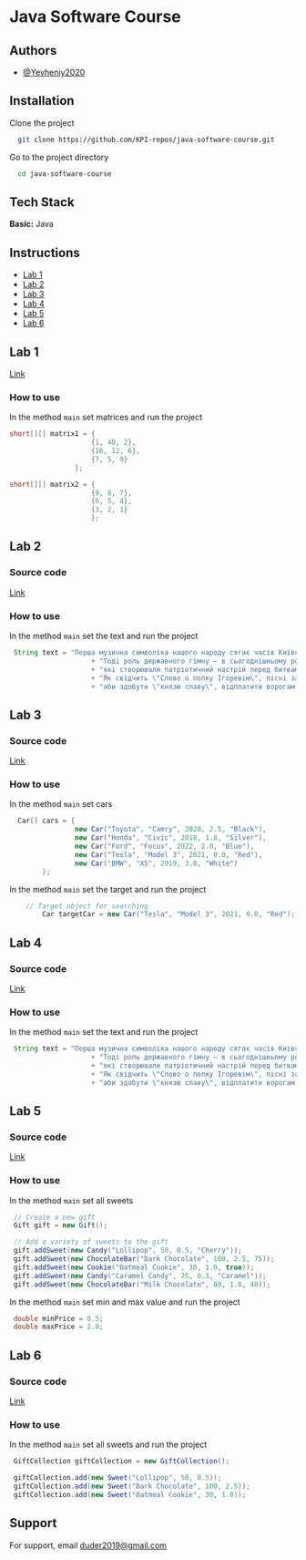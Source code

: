 
# Java Software Course



## Authors

- [@Yevheniy2020](https://github.com/Yevheniy2020)


## Installation

Clone the project

```bash
  git clone https://github.com/KPI-repos/java-software-course.git
```

Go to the project directory

```bash
  cd java-software-course
```



## Tech Stack

**Basic:** Java


## Instructions

- [Lab 1](#lab-1)
- [Lab 2](#lab-2)
- [Lab 3](#lab-3)
- [Lab 4](#lab-4)
- [Lab 5](#lab-5)
- [Lab 6](#lab-6)

## Lab 1 
[Link](https://github.com/KPI-repos/java-software-course/tree/main/lab_1)
### How to use 
In the method `main` set matrices and run the project
```java
short[][] matrix1 = {
                    {1, 40, 2},
                    {16, 12, 6},
                    {7, 5, 9}
                };

short[][] matrix2 = {
                    {9, 8, 7},
                    {6, 5, 4},
                    {3, 2, 1}
                    };
```

## Lab 2
### Source code
[Link](https://github.com/KPI-repos/java-software-course/tree/main/lab_2)
### How to use 
In the method `main` set the text and run the project
```java
 String text = "Перша музична символіка нашого народу сягає часів Київської Русі. "
                    + "Тоді роль державного гімну – в сьогоднішньому розумінні – виконували бойові заклики та пісні, "
                    + "які створювали патріотичний настрій перед битвами. "
                    + "Як свідчить \"Слово о полку Ігоревім\", пісні закликали воїнів до хоробрості, "
                    + "аби здобути \"князю славу\", відплатити ворогам \"за землю Руську\", за рани.";
```

## Lab 3
### Source code
[Link](https://github.com/KPI-repos/java-software-course/tree/main/lab_3)
### How to use 
In the method `main` set cars 
```java
  Car[] cars = {
                new Car("Toyota", "Camry", 2020, 2.5, "Black"),
                new Car("Honda", "Civic", 2018, 1.8, "Silver"),
                new Car("Ford", "Focus", 2022, 2.0, "Blue"),
                new Car("Tesla", "Model 3", 2021, 0.0, "Red"),
                new Car("BMW", "X5", 2019, 3.0, "White")
        };

```
In the method `main` set the target and run the project
```java
    // Target object for searching
        Car targetCar = new Car("Tesla", "Model 3", 2021, 0.0, "Red");
```

## Lab 4
### Source code
[Link](https://github.com/KPI-repos/java-software-course/tree/main/lab_4)
### How to use 
In the method `main` set the text and run the project
```java
 String text = "Перша музична символіка нашого народу сягає часів Київської Русі. "
                    + "Тоді роль державного гімну – в сьогоднішньому розумінні – виконували бойові заклики та пісні, "
                    + "які створювали патріотичний настрій перед битвами. "
                    + "Як свідчить \"Слово о полку Ігоревім\", пісні закликали воїнів до хоробрості, "
                    + "аби здобути \"князю славу\", відплатити ворогам \"за землю Руську\", за рани.";
```

## Lab 5
### Source code
[Link](https://github.com/KPI-repos/java-software-course/tree/main/lab_5)
### How to use 
In the method `main` set all sweets
```java
 // Create a new gift
 Gift gift = new Gift();

 // Add a variety of sweets to the gift
 gift.addSweet(new Candy("Lollipop", 50, 0.5, "Cherry"));
 gift.addSweet(new ChocolateBar("Dark Chocolate", 100, 2.5, 75));
 gift.addSweet(new Cookie("Oatmeal Cookie", 30, 1.0, true));
 gift.addSweet(new Candy("Caramel Candy", 25, 0.3, "Caramel"));
 gift.addSweet(new ChocolateBar("Milk Chocolate", 80, 1.8, 40));
```
In the method `main` set min and max value and run the project
```java
 double minPrice = 0.5;
 double maxPrice = 2.0;
```

## Lab 6
### Source code
[Link](https://github.com/KPI-repos/java-software-course/tree/main/lab_6)
### How to use 
In the method `main` set all sweets and run the project
```java
 GiftCollection giftCollection = new GiftCollection();

 giftCollection.add(new Sweet("Lollipop", 50, 0.5));
 giftCollection.add(new Sweet("Dark Chocolate", 100, 2.5));
 giftCollection.add(new Sweet("Oatmeal Cookie", 30, 1.0));
```

## Support

For support, email duder2019@gmail.com

